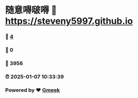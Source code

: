 # 随意嘚啵嘚 :link: https://steveny5997.github.io 
### :page_facing_up: [4](https://steveny5997.github.io/tag.html) 
### :speech_balloon: 0 
### :hibiscus: 3956 
### :alarm_clock: 2025-01-07 10:33:39 
### Powered by :heart: [Gmeek](https://github.com/Meekdai/Gmeek)
